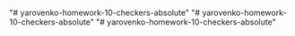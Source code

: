 "# yarovenko-homework-10-checkers-absolute" 
"# yarovenko-homework-10-checkers-absolute" 
"# yarovenko-homework-10-checkers-absolute" 
